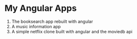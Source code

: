 # My Angular Apps
1. The booksearch app rebuilt with angular
2. A music information app
3. A simple netflix clone built with angular and the moviedb api 
